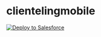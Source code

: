 # clientelingmobile

<a href="https://githubsfdeploy.herokuapp.com?owner=aliibyrne92&repo=clientelingapp&ref=Master">
  <img alt="Deploy to Salesforce"
       src="https://raw.githubusercontent.com/afawcett/githubsfdeploy/master/deploy.png">
</a>